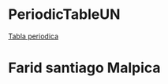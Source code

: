# PeriodicTableUN

[Tabla periodica](https://edward1304.github.io/PeriodicTableUN/)

# Farid santiago Malpica
